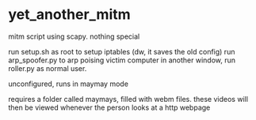 # yet_another_mitm
mitm script using scapy. nothing special


run setup.sh as root to setup iptables (dw, it saves the old config)
run arp_spoofer.py to arp poising victim computer
in another window, run roller.py as normal user.

unconfigured, runs in maymay mode

requires a folder called maymays, filled with webm files.
these videos will then be viewed whenever the person looks at a http webpage
